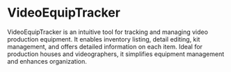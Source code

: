 # VideoEquipTracker
VideoEquipTracker is an intuitive tool for tracking and managing video production equipment. It enables inventory listing, detail editing, kit management, and offers detailed information on each item. Ideal for production houses and videographers, it simplifies equipment management and enhances organization.
